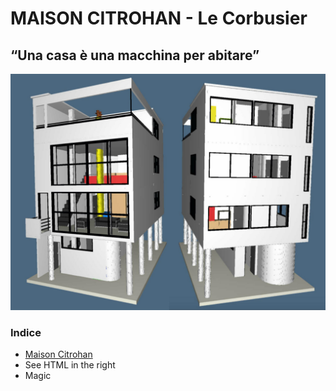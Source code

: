 # MAISON CITROHAN - Le Corbusier

## “Una casa è una macchina per abitare”

![Maison Citrohan](https://github.com/Veronicach30/projects-2016/blob/master/506920/COLLAGE.jpg)

### Indice
  - [Maison Citrohan](https://nodejs.org/)
  - See HTML in the right
  - Magic
